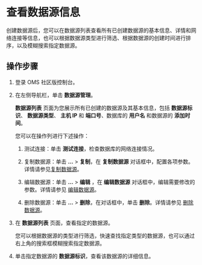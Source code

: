 # 查看数据源信息

创建数据源后，您可以在数据源列表查看所有已创建数据源的基本信息、详情和网络连接等信息，也可以根据数据源类型进行筛选、根据数据源的创建时间进行排序，以及模糊搜索指定数据源。

## 操作步骤

1. 登录 OMS 社区版控制台。

2. 在左侧导航栏，单击 **数据源管理**。

   **数据源列表** 页面为您展示所有已创建的数据源及其基本信息，包括 **数据源标识**、 **数据源类型**、 **主机 IP** 和 **端口号**、数据库的 **用户名** 和数据源的 **添加时间**。

   您可以在操作列进行下述操作：

   1. 测试连接：单击 **测试连接**，检查数据库的网络连接情况。

   2. 复制数据源：单击 **...** \> **复制**，在 **复制数据源** 对话框中，配置各项参数。详情请参见[复制数据源](../400.manage-data-sources/300.copy-data-source.md)。

   3. 编辑数据源：单击 **...** \> **编辑** ，在 **编辑数据源** 对话框中，编辑需要修改的参数。详情请参见 [编辑数据源](../400.manage-data-sources/400.edit-data-source.md)。

   4. 删除数据源：单击 **...** \> **删除**，在对话框中，单击 **删除**。详情请参见 [删除数据源](../400.manage-data-sources/500.delete-a-data-source.md)。

3. 在 **数据源列表** 页面，查看指定的数据源。

   您可以根据数据源的类型进行筛选，快速查找指定类型的数据源，也可以通过右上角的搜索框模糊搜索指定数据源。


4. 单击指定数据源的 **数据源标识**，查看该数据源的详细信息。
